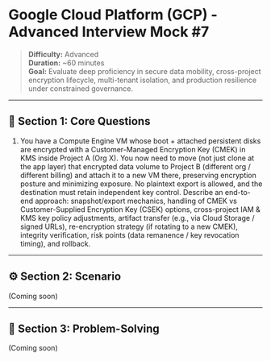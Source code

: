 # Google Cloud Platform (GCP) - Advanced Interview Mock #7

> **Difficulty:** Advanced  
> **Duration:** ~60 minutes  
> **Goal:** Evaluate deep proficiency in secure data mobility, cross-project encryption lifecycle, multi-tenant isolation, and production resilience under constrained governance.

---

## 🧠 Section 1: Core Questions

1. You have a Compute Engine VM whose boot + attached persistent disks are encrypted with a Customer-Managed Encryption Key (CMEK) in KMS inside Project A (Org X). You now need to move (not just clone at the app layer) that encrypted data volume to Project B (different org / different billing) and attach it to a new VM there, preserving encryption posture and minimizing exposure. No plaintext export is allowed, and the destination must retain independent key control. Describe an end-to-end approach: snapshot/export mechanics, handling of CMEK vs Customer-Supplied Encryption Key (CSEK) options, cross-project IAM & KMS key policy adjustments, artifact transfer (e.g., via Cloud Storage / signed URLs), re-encryption strategy (if rotating to a new CMEK), integrity verification, risk points (data remanence / key revocation timing), and rollback.  

---

## ⚙️ Section 2: Scenario

(Coming soon)

---

## 🧩 Section 3: Problem-Solving

(Coming soon)
